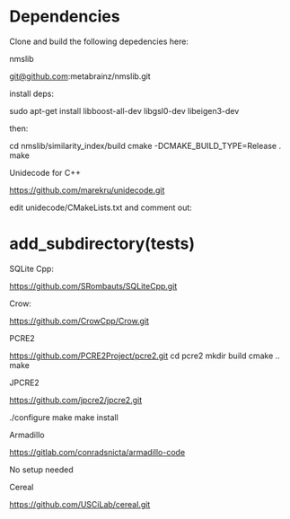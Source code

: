 Dependencies
============

Clone and build the following depedencies here:

  nmslib

  git@github.com:metabrainz/nmslib.git

  install deps: 

  sudo apt-get install libboost-all-dev libgsl0-dev libeigen3-dev
  
  then:

  cd nmslib/similarity_index/build
  cmake -DCMAKE_BUILD_TYPE=Release .
  make

  Unidecode for C++

  https://github.com/marekru/unidecode.git

  edit unidecode/CMakeLists.txt and comment out:

  # add_subdirectory(tests)


  SQLite Cpp:

  https://github.com/SRombauts/SQLiteCpp.git


  Crow:

  https://github.com/CrowCpp/Crow.git


  PCRE2

  https://github.com/PCRE2Project/pcre2.git
  cd pcre2
  mkdir build
  cmake ..
  make


  JPCRE2

  https://github.com/jpcre2/jpcre2.git

  ./configure
  make
  make install
  
  Armadillo

  https://gitlab.com/conradsnicta/armadillo-code

  No setup needed

  Cereal

  https://github.com/USCiLab/cereal.git
